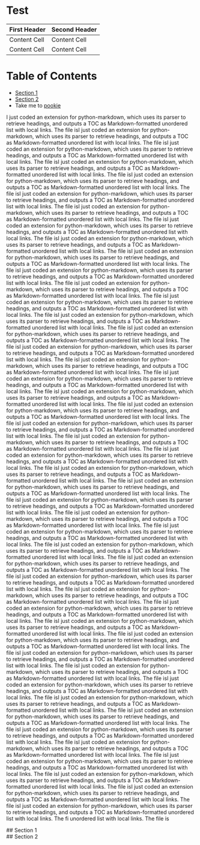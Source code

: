 # Test #

| First Header  | Second Header |
| ------------- | ------------- |
| Content Cell  | Content Cell  |
| Content Cell  | Content Cell  |


# Table of Contents
- [Section 1](#id-section1)
- [Section 2](#id-section2)
- Take me to [pookie](#pookie)


I just coded an extension for python-markdown, which uses its parser to retrieve headings, and outputs a TOC as Markdown-formatted unordered list with local links. The file isI just coded an extension for python-markdown, which uses its parser to retrieve headings, and outputs a TOC as Markdown-formatted unordered list with local links. The file isI just coded an extension for python-markdown, which uses its parser to retrieve headings, and outputs a TOC as Markdown-formatted unordered list with local links. The file isI just coded an extension for python-markdown, which uses its parser to retrieve headings, and outputs a TOC as Markdown-formatted unordered list with local links. The file isI just coded an extension for python-markdown, which uses its parser to retrieve headings, and outputs a TOC as Markdown-formatted unordered list with local links. The file isI just coded an extension for python-markdown, which uses its parser to retrieve headings, and outputs a TOC as Markdown-formatted unordered list with local links. The file isI just coded an extension for python-markdown, which uses its parser to retrieve headings, and outputs a TOC as Markdown-formatted unordered list with local links. The file isI just coded an extension for python-markdown, which uses its parser to retrieve headings, and outputs a TOC as Markdown-formatted unordered list with local links. The file isI just coded an extension for python-markdown, which uses its parser to retrieve headings, and outputs a TOC as Markdown-formatted unordered list with local links. The file isI just coded an extension for python-markdown, which uses its parser to retrieve headings, and outputs a TOC as Markdown-formatted unordered list with local links. The file isI just coded an extension for python-markdown, which uses its parser to retrieve headings, and outputs a TOC as Markdown-formatted unordered list with local links. The file isI just coded an extension for python-markdown, which uses its parser to retrieve headings, and outputs a TOC as Markdown-formatted unordered list with local links. The file isI just coded an extension for python-markdown, which uses its parser to retrieve headings, and outputs a TOC as Markdown-formatted unordered list with local links. The file isI just coded an extension for python-markdown, which uses its parser to retrieve headings, and outputs a TOC as Markdown-formatted unordered list with local links. The file isI just coded an extension for python-markdown, which uses its parser to retrieve headings, and outputs a TOC as Markdown-formatted unordered list with local links. The file isI just coded an extension for python-markdown, which uses its parser to retrieve headings, and outputs a TOC as Markdown-formatted unordered list with local links. The file isI just coded an extension for python-markdown, which uses its parser to retrieve headings, and outputs a TOC as Markdown-formatted unordered list with local links. The file isI just coded an extension for python-markdown, which uses its parser to retrieve headings, and outputs a TOC as Markdown-formatted unordered list with local links. The file isI just coded an extension for python-markdown, which uses its parser to retrieve headings, and outputs a TOC as Markdown-formatted unordered list with local links. The file isI just coded an extension for python-markdown, which uses its parser to retrieve headings, and outputs a TOC as Markdown-formatted unordered list with local links. The file isI just coded an extension for python-markdown, which uses its parser to retrieve headings, and outputs a TOC as Markdown-formatted unordered list with local links. The file isI just coded an extension for python-markdown, which uses its parser to retrieve headings, and outputs a TOC as Markdown-formatted unordered list with local links. The file isI just coded an extension for python-markdown, which uses its parser to retrieve headings, and outputs a TOC as Markdown-formatted unordered list with local links. The file isI just coded an extension for python-markdown, which uses its parser to retrieve headings, and outputs a TOC as Markdown-formatted unordered list with local links. The file isI just coded an extension for python-markdown, which uses its parser to retrieve headings, and outputs a TOC as Markdown-formatted unordered list with local links. The file isI just coded an extension for python-markdown, which uses its parser to retrieve headings, and outputs a TOC as Markdown-formatted unordered list with local links. The file isI just coded an extension for python-markdown, which uses its parser to retrieve headings, and outputs a TOC as Markdown-formatted unordered list with local links. The file isI just coded an extension for python-markdown, which uses its parser to retrieve headings, and outputs a TOC as Markdown-formatted unordered list with local links. The file isI just coded an extension for python-markdown, which uses its parser to retrieve headings, and outputs a TOC as Markdown-formatted unordered list with local links. The file isI just coded an extension for python-markdown, which uses its parser to retrieve headings, and outputs a TOC as Markdown-formatted unordered list with local links. The file isI just coded an extension for python-markdown, which uses its parser to retrieve headings, and outputs a TOC as Markdown-formatted unordered list with local links. The file isI just coded an extension for python-markdown, which uses its parser to retrieve headings, and outputs a TOC as Markdown-formatted unordered list with local links. The file isI just coded an extension for python-markdown, which uses its parser to retrieve headings, and outputs a TOC as Markdown-formatted unordered list with local links. The file isI just coded an extension for python-markdown, which uses its parser to retrieve headings, and outputs a TOC as Markdown-formatted unordered list with local links. The file isI just coded an extension for python-markdown, which uses its parser to retrieve headings, and outputs a TOC as Markdown-formatted unordered list with local links. The file isI just coded an extension for python-markdown, which uses its parser to retrieve headings, and outputs a TOC as Markdown-formatted unordered list with local links. The file isI just coded an extension for python-markdown, which uses its parser to retrieve headings, and outputs a TOC as Markdown-formatted unordered list with local links. The file isI just coded an extension for python-markdown, which uses its parser to retrieve headings, and outputs a TOC as Markdown-formatted unordered list with local links. The file isI just coded an extension for python-markdown, which uses its parser to retrieve headings, and outputs a TOC as Markdown-formatted unordered list with local links. The file isI just coded an extension for python-markdown, which uses its parser to retrieve headings, and outputs a TOC as Markdown-formatted unordered list with local links. The file isI just coded an extension for python-markdown, which uses its parser to retrieve headings, and outputs a TOC as Markdown-formatted unordered list with local links. The file isI just coded an extension for python-markdown, which uses its parser to retrieve headings, and outputs a TOC as Markdown-formatted unordered list with local links. The file isI just coded an extension for python-markdown, which uses its parser to retrieve headings, and outputs a TOC as Markdown-formatted unordered list with local links. The file isI just coded an extension for python-markdown, which uses its parser to retrieve headings, and outputs a TOC as Markdown-formatted unordered list with local links. The file isI just coded an extension for python-markdown, which uses its parser to retrieve headings, and outputs a TOC as Markdown-formatted unordered list with local links. The file isI just coded an extension for python-markdown, which uses its parser to retrieve headings, and outputs a TOC as Markdown-formatted unordered list with local links. The fi unordered list with local links. The file is

<div id='id-section1'/>
## Section 1
<div id='id-section2'/>
## Section 2

<a name="pookie"></a>